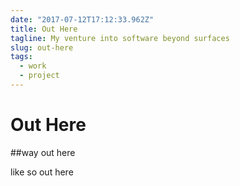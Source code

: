 ```yaml
---
date: "2017-07-12T17:12:33.962Z"
title: Out Here
tagline: My venture into software beyond surfaces
slug: out-here
tags:
  - work
  - project
---
```


# Out Here

##way out here

like so out here
